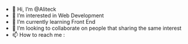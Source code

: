 - 👋 Hi, I’m @Aliteck
- 👀 I’m interested in Web Development
- 🌱 I’m currently learning Front End 
- 💞️ I’m looking to collaborate on people that sharing the same interest
- 📫 How to reach me : 


<!---
Aliteck/Aliteck is a ✨ special ✨ repository because its `README.md` (this file) appears on your GitHub profile.
You can click the Preview link to take a look at your changes.
--->
